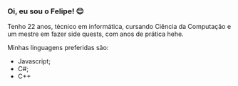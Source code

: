 ### Oi, eu sou o Felipe! 😊

Tenho 22 anos, técnico em informática, cursando Ciência da Computação e um mestre em fazer side quests, com anos de prática hehe.

 Minhas linguagens preferidas são: 
- Javascript;
- C#;
- C++

